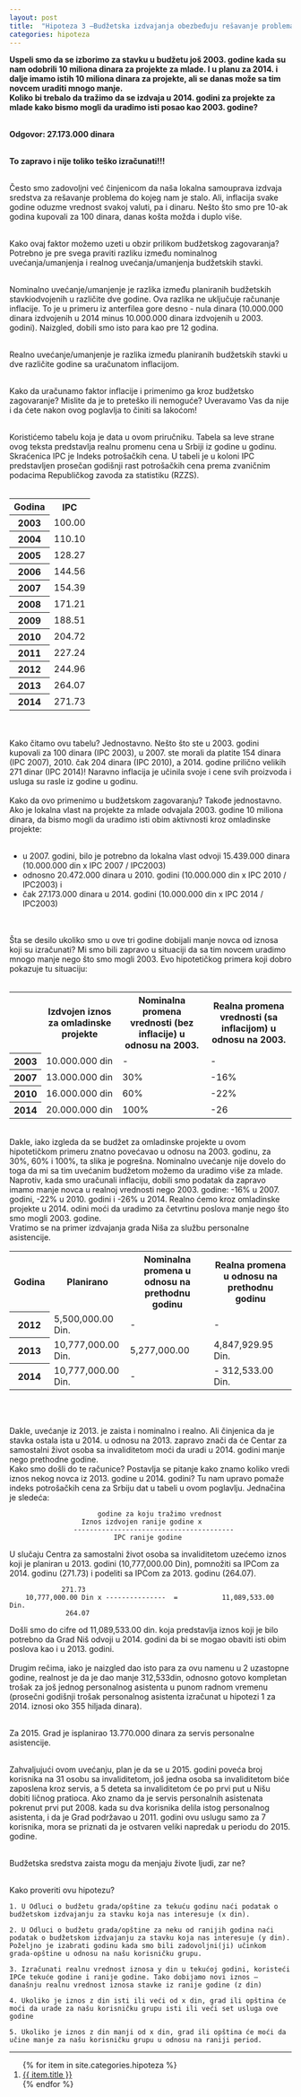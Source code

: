 ```yaml
---
layout: post
title:  "Hipoteza 3 –Budžetska izdvajanja obezbeđuju rešavanje problema kojim se bavimo"
categories: hipoteza
---
```


<div class="justify">
<b>Uspeli smo da se izborimo za stavku u budžetu još 2003. godine kada su nam odobrili 10 miliona dinara za projekte za mlade. I u planu za 2014. i dalje imamo istih 10 miliona dinara za projekte, ali se danas može sa tim novcem uraditi mnogo manje.<br/>
Koliko bi trebalo da tražimo da se izdvaja u 2014. godini za projekte za mlade kako bismo mogli da uradimo isti posao kao 2003. godine?<br/><br/>

Odgovor: 27.173.000 dinara<br/><br/>

To zapravo i nije toliko teško izračunati!!!<br/><br/> </b>

Često smo zadovoljni već činjenicom da naša lokalna samouprava izdvaja sredstva za rešavanje problema do kojeg nam je stalo. Ali, inflacija svake godine oduzme vrednost svakoj valuti, pa i dinaru. Nešto što smo pre 10-ak godina kupovali za 100 dinara, danas košta možda i duplo više. <br/><br/>

Kako ovaj faktor možemo uzeti u obzir prilikom budžetskog zagovaranja?<br/>
Potrebno je pre svega praviti razliku između nominalnog uvećanja/umanjenja i realnog uvećanja/umanjenja budžetskih stavki.<br/><br/> 

Nominalno uvećanje/umanjenje je razlika između planiranih budžetskih stavkiodvojenih u različite dve godine. Ova razlika ne uključuje računanje inflacije. To je u primeru iz anterfilea gore desno - nula dinara (10.000.000 dinara izdvojenih u 2014 minus 10.000.000 dinara izdvojenih u 2003. godini). Naizgled, dobili smo isto para kao pre 12 godina.<br/><br/>

Realno uvećanje/umanjenje je razlika između planiranih budžetskih stavki u dve različite godine sa uračunatom inflacijom.<br/><br/>

Kako da uračunamo faktor inflacije i primenimo ga kroz budžetsko zagovaranje? Mislite da je to preteško ili nemoguće? Uveravamo Vas da nije i da ćete nakon ovog poglavlja to činiti sa lakoćom!<br/><br/>

Koristićemo tabelu koja je data u ovom priručniku. Tabela sa leve strane ovog teksta predstavlja realnu promenu cena u Srbiji iz godine u godinu. Skraćenica IPC je Indeks potrošačkih cena. U tabeli je u koloni IPC predstavljen prosečan godišnji rast potrošačkih cena prema zvaničnim podacima Republičkog zavoda za statistiku (RZZS). <br/><br/>

<table>
<tr>
<th>Godina</th> 
<th>IPC</th> 
</tr>
<tr>
	<th>2003</th>
	<td>100.00</td>
</tr>
<tr>
	<th>2004</th>
	<td>110.10</td>
</tr>
<tr>
	<th>2005</th>
	<td>128.27</td>
</tr>
<tr>
	<th>2006</th>
	<td>144.56</td>
</tr>
<tr>
	<th>2007</th>
	<td>154.39</td>
</tr>
<tr>
	<th>2008</th>
	<td>171.21</td>
</tr>
<tr>
	<th>2009</th>
	<td>188.51</td>
</tr>
<tr>
	<th>2010</th>
	<td>204.72</td>
</tr>
<tr>
	<th>2011</th>
	<td>227.24</td>
</tr>
<tr>
	<th>2012</th>
	<td>244.96</td>
</tr>
<tr>
	<th>2013</th>
	<td>264.07</td>
</tr>
<tr>
	<th>2014</th>
	<td>271.73</td>
</tr>
</table>
<br/><br/>
Kako čitamo ovu tabelu? Jednostavno. Nešto što ste u 2003. godini kupovali za 100 dinara (IPC 2003), u 2007. ste morali da platite 154 dinara (IPC 2007), 2010. čak 204 dinara (IPC 2010), a 2014. godine prilično velikih 271 dinar (IPC 2014)! Naravno inflacija je učinila svoje i cene svih proizvoda i usluga su rasle iz godine u godinu.<br/><br/>
Kako da ovo primenimo u budžetskom zagovaranju? Takođe jednostavno. Ako je lokalna vlast na projekte za mlade odvajala 2003. godine 10 miliona dinara, da bismo mogli da uradimo isti obim aktivnosti kroz omladinske projekte:<br/><br/>
<ul>
<li>u 2007. godini, bilo je potrebno da lokalna vlast odvoji 15.439.000 dinara (10.000.000 din x IPC 2007 / IPC2003)  </li>
<li>odnosno 20.472.000 dinara u 2010. godini (10.000.000 din x IPC 2010 / IPC2003) i </li> 
<li>čak 27.173.000 dinara u 2014. godini (10.000.000 din x IPC 2014 / IPC2003) </li>
</ul>
<br/><br/>
Šta se desilo ukoliko smo u ove tri godine dobijali manje novca od iznosa koji su izračunati? Mi smo bili zapravo u situaciji da sa tim novcem uradimo mnogo manje nego što smo mogli 2003. Evo hipotetičkog primera koji dobro pokazuje tu situaciju:
<br/><br/>
<table>
	<tr>
		<th></th>
		<th>Izdvojen iznos za omladinske projekte</th>
		<th>Nominalna promena vrednosti (bez inflacije) u odnosu na 2003.</th>
		<th>Realna promena vrednosti (sa inflacijom) u odnosu na 2003.</th>
	</tr>
	<tr>
		<th>2003</th>
		<td>10.000.000 din</td>
		<td>-</td>
		<td>-</td>
	</tr>
	<tr>
		<th>2007</th>
		<td>13.000.000 din </td>
		<td>30% </td>
		<td>-16% </td>
	</tr>
	<tr>
		<th>2010</th>
		<td>16.000.000 din </td>
		<td>60% </td>
		<td>-22% </td>
	</tr>
	<tr>
		<th>2014</th>
		<td>20.000.000 din </td>
		<td>100% </td>
		<td>-26 </td>
	</tr>
</table>
<br/>
Dakle, iako izgleda da se budžet za omladinske projekte u ovom hipotetičkom primeru znatno povećavao u odnosu na 2003. godinu, za 30%, 60% i 100%, ta slika je pogrešna. Nominalno uvećanje nije dovelo do toga da mi sa tim uvećanim budžetom možemo da uradimo više za mlade. Naprotiv, kada smo uračunali inflaciju, dobili smo podatak da zapravo imamo manje novca u realnoj vrednosti nego 2003. godine: -16% u 2007. godini, -22% u 2010. godini i -26% u 2014. Realno ćemo kroz omladinske projekte u 2014. odini moći da uradimo za četvrtinu poslova manje nego što smo mogli 2003. godine. 
<br/>
Vratimo se na primer izdvajanja grada Niša za službu personalne asistencije. 
<br/>

<table>
	<tr>
		<th>Godina</th>
		<th>Planirano</th>
		<th>Nominalna promena u odnosu na prethodnu godinu</th>
		<th>Realna promena u odnosu na prethodnu godinu</th>
	</tr>
	<tr>
		<th>2012</th>
		<td>5,500,000.00 Din.</td>
		<td> - </td>
		<td> - </td>
	</tr>
	<tr>
		<th>2013</th>
		<td>10,777,000.00 Din.</td>
		<td>5,277,000.00</td>
		<td>4,847,929.95 Din.</td>
	</tr>
	<tr>
		<th>2014</th>
		<td>10,777,000.00 Din.</td>
		<td> - </td>
		<td>- 312,533.00 Din.</td>
	</tr>
</table>
<br/><br/>

Dakle, uvećanje iz 2013. je zaista i nominalno i realno. Ali činjenica da je stavka ostala ista u 2014. u odnosu na 2013. zapravo znači da će Centar za samostalni život osoba sa invaliditetom moći da uradi u 2014. godini manje nego prethodne godine. <br/>
Kako smo došli do te računice? Postavlja se pitanje kako znamo koliko vredi iznos nekog novca iz 2013. godine u 2014. godini? Tu nam upravo pomaže indeks potrošačkih cena za Srbiju dat u tabeli u ovom poglavlju. Jednačina je sledeća: <br/> </div>




		                  godine za koju tražimo vrednost
                      Iznos izdvojen ranije godine x
		            ----------------------------------------             
		                      IPC ranije godine
		         


<div class="justify">
U slučaju Centra za samostalni život osoba sa invaliditetom uzećemo iznos koji je planiran u 2013. godini (10,777,000.00 Din), pomnožiti sa IPCom za 2014. godinu (271.73) i podeliti sa IPCom za 2013. godinu (264.07). <br/> </div>



		         271.73
		10,777,000.00 Din x ---------------  =           11,089,533.00 Din.
		          264.07




<div class="justify">
Došli smo do cifre od 11,089,533.00 din. koja predstavlja iznos koji je bilo potrebno da Grad Niš odvoji u 2014. godini da bi se mogao obaviti isti obim poslova kao i u 2013. godini. 
<br/><br/>
Drugim rečima, iako je naizgled dao isto para za ovu namenu u 2 uzastopne godine, realnost je da je dao manje 312,533din, odnosno gotovo kompletan trošak za još jednog personalnog asistenta u punom radnom vremenu (prosečni godišnji trošak personalnog asistenta izračunat u hipotezi 1 za 2014. iznosi oko 355 hiljada dinara). <br/><br/>

Za 2015. Grad je isplanirao 13.770.000 dinara za servis personalne asistencije. <br/><br/>


Zahvaljujući ovom uvećanju, plan je da se u 2015. godini poveća broj korisnika na 31 osobu sa invaliditetom, još jedna osoba sa invaliditetom biće zaposlena kroz servis, a 5 deteta sa invaliditetom će po prvi put u Nišu dobiti ličnog pratioca. Ako znamo da je servis personalnih asistenata pokrenut prvi put 2008. kada su dva korisnika delila istog personalnog asistenta, i da je Grad podržavao u 2011. godini ovu uslugu samo za 7 korisnika, mora se priznati da je ostvaren veliki napredak u periodu do 2015. godine.<br/><br/>

Budžetska sredstva zaista mogu da menjaju živote ljudi, zar ne? <br/><br/> </div>


Kako proveriti ovu hipotezu?


	1. U Odluci o budžetu grada/opštine za tekuću godinu naći podatak o budžetskom izdvajanju za stavku koja nas interesuje (x din). 

	2. U Odluci o budžetu grada/opštine za neku od ranijih godina naći podatak o budžetskom izdvajanju za stavku koja nas interesuje (y din). Poželjno je izabrati godinu kada smo bili zadovoljni(ji) učinkom grada-opštine u odnosu na našu korisničku grupu.

	3. Izračunati realnu vrednost iznosa y din u tekućoj godini, koristeći IPCe tekuće godine i ranije godine. Tako dobijamo novi iznos – današnju realnu vrednost iznosa stavke iz ranije godine (z din)

	4. Ukoliko je iznos z din isti ili veći od x din, grad ili opština će moći da urade za našu korisničku grupu isti ili veći set usluga ove godine
	
	5. Ukoliko je iznos z din manji od x din, grad ili opština će moći da učine manje za našu korisničku grupu u odnosu na raniji period.


<hr class="hr-style">
<ol>
{% for item in site.categories.hipoteza %}
  <li><a href="{{site.baseurl}}{{item.url}}">{{ item.title }}</a></li>
{% endfor %}
</ol>
